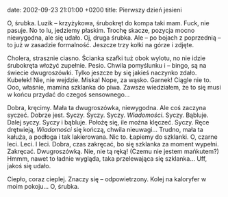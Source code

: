 date: 2002-09-23 21:01:00 +0200
title: Pierwszy dzień jesieni

O, śrubka. Luzik – krzyżykowa, śrubokręt do kompa taki mam. Fuck, nie pasuje. No to lu, jedziemy płaskim. Trochę skacze, pozycja mocno niewygodna, ale się udało. Oj, druga śrubka. Ale – po bojach z poprzednią – to już w zasadzie formalność. Jeszcze trzy kołki na górze i zdjęte.

Cholera, strasznie ciasno. Ścianka szafki tuż obok wylotu, no nie idzie śrubokręta włożyć zupełnie. Pesio. Chwila pomyślunku i – bingo, są na świecie dwugroszówki. Tylko jeszcze by się jakieś naczynko zdało. Kubełek! Nie, nie wejdzie. Miska! Nope, za wąsko. Garnek! Ciągle nie to. Ooo, właśnie, mamina szklanka do piwa. Zawsze wiedziałem, że to się musi w końcu przydać do czegoś sensownego…

Dobra, kręcimy. Mała ta dwugroszówka, niewygodna. Ale coś zaczyna syczeć. Dobrze jest. Syczy. Syczy. Syczy. <cite>Wiadomości</cite>. Syczy. Bąbluje. Dalej syczy. Syczy i bąbluje. Położę się, ile można klęczeć. Syczy. Ręce drętwieją, <cite>Wiadomości</cite> się kończą, chwila nieuwagi… Trudno, mała ta kałuża, a podłoga i tak lakierowana. Nic to. Łapiemy do szklanki. O, czarne leci. Leci. I leci. Dobra, czas zakręcać, bo się szklanka za moment wypełni. Zakręcać. Dwugroszówką. Nie, nie tą ręką! (Czemu nie jestem mańkutem?) Hmmm, nawet to ładnie wygląda, taka przelewająca się szklanka… Uff, jakoś się udało.

Ciepło, coraz cieplej. Znaczy się – odpowietrzony. Kolej na kaloryfer w moim pokoju… O, śrubka.
